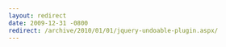 ```yaml
---
layout: redirect
date: 2009-12-31 -0800
redirect: /archive/2010/01/01/jquery-undoable-plugin.aspx/
---
```

